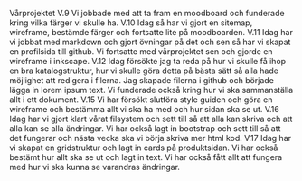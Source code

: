 Vårprojektet
V.9 
Vi jobbade med att ta fram en moodboard och funderade kring vilka färger vi skulle ha.
V.10
Idag så har vi gjort en sitemap, wireframe, bestämde färger och fortsatte lite på moodboarden. 
V.11 
Idag har vi jobbat med markdown och gjort övningar på det och sen så har vi skapat en profilsida till github. Vi fortsatte med vårprojektet sen och gjorde en wireframe i inkscape.
V.12
Idag försökte jag ta reda på hur vi skulle få ihop en bra katalogstruktur, hur vi skulle göra detta på bästa sätt så alla hade möjlighet att redigera i filerna. Jag skapade filerna i github och började lägga in lorem ipsum text. Vi funderade också kring hur vi ska sammanställa allt i ett dokument. 
V.15
Vi har försökt slutföra style guiden och göra en wireframe och bestämma allt vi ska ha med och hur sidan ska se ut.
V.16
Idag har vi gjort klart vårat filsystem och sett till så att alla kan skriva och att alla kan se alla ändringar. Vi har också lagt in bootstrap och sett till så att det fungerar och nästa vecka ska vi börja skriva mer html kod. 
V.17
Idag har vi skapat en gridstruktur och lagt in cards på produktsidan. Vi har också bestämt hur allt ska se ut och lagt in text. Vi har också fått allt att fungera med hur vi ska kunna se varandras ändringar. 
